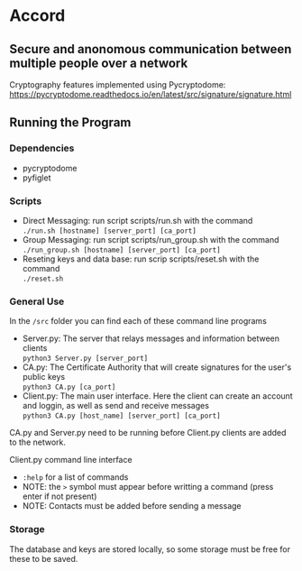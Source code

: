 # Accord
## Secure and anonomous communication between multiple people over a network


Cryptography features implemented using Pycryptodome: https://pycryptodome.readthedocs.io/en/latest/src/signature/signature.html

## Running the Program

### Dependencies
- pycryptodome
- pyfiglet

### Scripts
- Direct Messaging: run script scripts/run.sh with the command  
``./run.sh [hostname] [server_port] [ca_port]``
- Group Messaging: run script scripts/run_group.sh with the command  
``./run_group.sh [hostname] [server_port] [ca_port]``
- Reseting keys and data base: run scrip scripts/reset.sh with the command  
``./reset.sh``

### General Use
In the ``/src`` folder you can find each of these command line programs

- Server.py: The server that relays messages and information between clients  
``python3 Server.py [server_port]``
- CA.py: The Certificate Authority that will create signatures for the user's public keys  
``python3 CA.py [ca_port]``
- Client.py: The main user interface. Here the client can create an account and loggin, as well as send and receive messages  
``python3 CA.py [host_name] [server_port] [ca_port]``

CA.py and Server.py need to be running before Client.py clients are added to the network.

Client.py command line interface

- ``:help`` for a list of commands
- NOTE: the ``>`` symbol must appear before writting a command (press enter if not present)
- NOTE: Contacts must be added before sending a message


### Storage
The database and keys are stored locally, so some storage must be free for these to be saved. 


